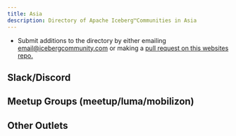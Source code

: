 ```yaml
---
title: Asia
description: Directory of Apache Iceberg™Communities in Asia
---
```


- Submit additions to the directory by either emailing email@icebergcommunity.com or making a [pull request on this websites repo.](https://github.com/AlexMercedCoder/iceberg-community)

## Slack/Discord

## Meetup Groups (meetup/luma/mobilizon)

## Other Outlets

